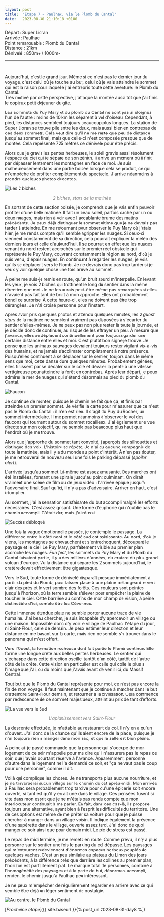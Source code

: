 ```yaml
---
layout: post
title:  "Étape 7 - Paulhac, via le Plomb du Cantal"
date:   2023-08-30 21:10:18 +0100
---
```


Départ : Super Lioran  
Arrivée : Paulhac  
Point remarquable : Plomb du Cantal  
Distance : 21km  
Dénivelé : 850m+ / 1000m-

---
<br>

Aujourd'hui, c'est le grand jour.
Même si ce n'est pas le dernier jour du voyage, c'est celui où je touche au but, celui où je vais atteindre le sommet qui est la raison pour laquelle j'ai entrepris toute cette aventure: le Plomb du Cantal.  
Très motivé par cette perspective, j'attaque la montée aussi tôt que j'ai finis le copieux petit déjeuner du gîte.

Les sommets du Puy Mary et du plomb du Cantal ne sont pas si éloignés l'un de l'autre : moins de 10 km les séparent à vol d'oiseau.
Cependant, à pied, les distances semblent toujours beaucoup plus longues.
La station de Super Lioran se trouve pile entre les deux, mais aussi bien en contrebas de ces deux sommets.
Cela veut dire qu'il ne me reste que peu de distance jusqu'au sommet final, mais que celle-ci n'est composée presque que de montée.
Cela représente 725 mètres de dénivelé pour être précis.

Alors que je gravis les pentes herbeuses, le soleil gravis aussi résolument l'espace du ciel qui le sépare de son zénith.
Il arrive un moment où il finit par dépasser lentement les montagnes en face de moi.
Je suis malheureusement dans une partie boisée lorsque cela se produit, ce qui m'empêche de profiter complètement du spectacle.
J'arrive néanmoins à prendre quelques photos décentes.

![Les 2 biches]({{site.baseurl}}/assets/images/IMG_1693379868.jpg)
<p style="color:gray;" align="center"> <i> 2 biches, stars de la matinée </i> </p>

En sortant de cette section boisée, je comprends que je vais enfin pouvoir profiter d'une belle matinée.
Il fait un beau soleil, parfois caché par un ou deux nuages, mais rien à voir avec l'accablante brume des matins précédents.
Je peux déjà distinguer le sommet ultime que je ne devrais pas tarder à atteindre.
En me retournant pour observer le Puy Mary où j'étais hier, je me rends compte qu'il semble agripper les nuages.
Si ceux-ci viennent constamment de sa direction, cela pourrait expliquer la météo des derniers jours et celle d'aujourd'hui.
Il se pourrait en effet que les nuages venant du nord restent accrochés sur le premier réel obstacle qui représente le Puy Mary, couvrant constamment la région au nord, d'où je suis venu, d'épais nuages.
En continuant à regarder les nuages, je vois qu'ils se déplacent vers le Plomb.
Je ne devrais donc pas trop tarder si je veux y voir quelque chose une fois arrivé au sommet.

À peine me suis-je remis en route, qu'un bruit sourd m'interpelle.
En levant les yeux, je vois 2 biches qui trottinent le long du sentier dans la même direction que moi.
Je ne les aurais peut-être même pas remarquées si elles n'avaient pas fait tant de bruit à mon approche.
Elles ont probablement bondi de surprise.
À cette heure-ci, elles ne doivent pas être trop dérangées.
Je n'ai croisé personne pour l'instant.

Après avoir pris quelques photos et attendu quelques minutes, les 2 _guest stars_ de la matinée ne semblent vraiment pas disposées à s'écarter du sentier d'elles-mêmes.
Je ne peux pas non plus rester là toute la journée, et je décide donc de continuer, au risque de les effrayer un peu.
À mesure que j'avance, elles se déplacent continuellement pour toujours garder une certaine distance entre elles et moi.
C'est plutôt bon signe je trouve.
Je pense que les animaux sauvages devraient toujours rester vigilant vis-à-vis des humains, et ne jamais s'acclimater complètement à notre présence.
Puisqu'elles continuent à se déplacer sur le sentier, toujors dans le même sens que moi, cette danse dure quelques minutes.
Probablement gênées, elles finissent par se décaler sur le côté et dévaler la pente à une vitesse vertigineuse pour atteindre la forêt en contrebas.
Après leur départ, je peux admirer la mer de nuages qui s'étend désormais au pied du plomb du Cantal.

![Faucon]({{site.baseurl}}/assets/images/IMG_1693388071b.jpg)

Je continue de monter, puisque le chemin ne fait que ça, et finis par atteindre un premier sommet.
Je vérifie la carte pour m'assurer que ce n'est pas le Plomb du Cantal : il n'en est rien.
Il s'agit du Puy du Rocher, un sommet intermédiaire.
Il me permet néanmoins d'observer le vol des faucons qui tournent autour du sommet rocailleux.
J'ai également une vue directe sur mon objectif, qui ne semble pas beaucoup plus haut que l'endroit où je me trouve.

Alors que j'approche du sommet tant convoité, j'aperçois des silhouettes et distingue des voix.
L'histoire se répète.
Je n'ai eu aucune compagnie de toute la matinée, mais il y a du monde au point d'intérêt.
À n'en pas douter, je me retrouverai de nouveau seul une fois le parking dépassé (_spoiler alert_).

L'arrivée jusqu'au sommet lui-même est assez amusante.
Des marches ont été installées, formant une spirale jusqu'au point culminant.
On dirait vraiment une scène de film ou de jeux vidéo : l'arrivée épique jusqu'à l'adversaire final.
Sauf qu'ici, il n'y a pas d'adversaire.
Arriver en haut, c'est triompher.

Au sommet, j'ai la sensation satisfaisante du but accompli malgré les efforts nécessaires.
C'est assez grisant.
Une forme d'euphorie qui n'oublie pas le chemin accompli.
C'était dur, mais j'ai réussi.

![Succès débloqué]({{site.baseurl}}/assets/images/IMG_1693385907.jpg)

Une fois la vague émotionnelle passée, je contemple le paysage.
La différence entre le côté nord et le côté sud est saisissante.
Au nord, d'où je viens, les montagnes se chevauchent et s'entrechoquent, découpant le paysage et le ciel.
Le Puy Mary, parfaitement visible au premier plan, accroche les nuages.
_Fun fact_, les sommets du Puy Mary et du Plomb du Cantal faisaient partie, il y a des millions d'années, du cratère du plus grand volcan d'europe.
Vu la distance qui sépare les 2 sommets aujourd'hui, le cratère devait effectivement être gigantesque.

Vers le Sud, toute forme de dénivelé disparaît presque immédiatement à partir du pied du Plomb, pour laisser place à une plaine mélangeant le vert clair des prés et le vert sombre des forêts.
Ces couleurs sont peintes jusqu'à l'horizon, où la terre semble s'élever pour empêcher la plaine de toucher le ciel.
Cette barrière au confins de mon champ de vision, à peine distinctible d'ici, semble être les Cévennes.

Cette immense étendue plate ne semble porter aucune trace de vie humaine.
J'ai beau chercher, je suis incapable d'y apercevoir un village ou une maison.
Impossible donc d'y voir le village de Paulhac, l'étape du jour, ni Saint-Flour, celle de demain.
Je peux estimer leur direction et leur distance en me basant sur la carte, mais rien ne semble s'y trouver dans le panorama qui m'est offert.

Vers l'Ouest, la formation rocheuse dont fait partie le Plomb continue.
Elle forme une longue crête aux belles pentes herbeuses.
Le sentier qui s'échappe dans cette direction oscille, tantôt d'un côté, tantôt de l'autre côté de la crête.
Cette vision en particulier est celle qui colle le plus à l'image que j'ai, ou du moins que j'avais avant de venir ici, du Massif Central.

Tout but que le Plomb du Cantal représente pour moi, ce n'est pas encore la fin de mon voyage.
Il faut maintenant que je continue à marcher dans le but d'atteindre Saint-Flour demain, et retourner à la civilisation.
Cela commence par redescendre de ce sommet majestueux, atteint au prix de tant d'efforts.

![La vue vers le Sud]({{site.baseurl}}/assets/images/IMG_1693387470.jpg)
<p style="color:gray;" align="center"> <i> L'aplanissement vers Saint-Flour </i> </p>

La descente effectuée, je m'attable au restaurant du col.
Il n'y en a qu'un d'ouvert.
J'ai donc de la chance qu'ils aient encore de la place, puisque je n'ai toujours rien à manger dans mon sac, et que la salle est bien pleine.

À peine ai-je passé commande que la personne qui s'occupe de mon logement de ce soir m'appelle pour me dire qu'il n'assurera pas le repas ce soir, que j'avais pourtant réservé à l'avance.
Apparemment, personne d'autre dans le logement ne l'a demandé ce soir, et "ça ne vaut pas le coup pour une personne", comme il dit.

Voilà qui complique les choses.
Je ne transporte plus aucune nourriture, et je ne traverserai aucun village sur le chemin de cet après-midi.
Mon arrivée à Paulhac sera probablement trop tardive pour qu'une épicerie soit encore ouverte, si tant est qu'il y en ait une dans le village.
Ces pensées fusent si vite dans mon esprit que je ne m'étais pas rendu compte que mon interlocuteur continuait à me parler.
En fait, dans ces cas-là, ils propose toujours une alternative, ayant bien à l'esprit les difficultés du territoire.
Une de ces options est même de me prêter sa voiture pour que je puisse chercher à manger dans un village voisin.
Il indique également la présence d'une supérette dans le village, ouverte assez tard.
J'ai donc de quoi manger ce soir ainsi que pour demain midi.
Le pic de stress est passé.

Le repas de midi terminé, je me remets en route.
Comme prévu, il n'y a plus personne sur le sentier une fois le parking du col dépassé.
Les paysages qui m'entourent redeviennent d'énormes espaces herbeux peuplés de quelques vaches.
C'est un peu similaire au plateau du Limon des jours précédents, à la différence près que derrière les collines au premier plan, l'horizon est parfaitement plat.
Le manque total de personnes, combiné à l'homogénéité des paysages et à la perte de but, désormais accompli, rendent le chemin jusqu'à Paulhac peu intéressant.

Je ne peux m'empêcher de régulièrement regarder en arrière avec ce qui semble être déjà un léger sentiment de nostalgie.

![Au centre, le Plomb du Cantal]({{site.baseurl}}/assets/images/IMG_1693398221.jpg "Au centre, le Plomb du Cantal")

[_Prochaine étape_]({{ site.baseurl }}{% post_url 2023-08-31-day8 %})
